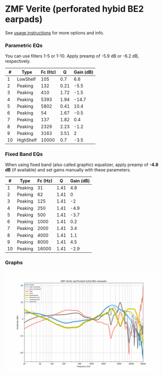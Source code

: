 # ZMF Verite (perforated hybid BE2 earpads)
See [usage instructions](https://github.com/jaakkopasanen/AutoEq#usage) for more options and info.

### Parametric EQs
You can use filters 1-5 or 1-10. Apply preamp of -5.9 dB or -6.2 dB, respectively.

|   # | Type      |   Fc (Hz) |    Q |   Gain (dB) |
|-----|-----------|-----------|------|-------------|
|   1 | LowShelf  |       105 | 0.7  |         6.6 |
|   2 | Peaking   |       132 | 0.21 |        -5.5 |
|   3 | Peaking   |       410 | 1.72 |        -1.5 |
|   4 | Peaking   |      5393 | 1.94 |       -14.7 |
|   5 | Peaking   |      5802 | 0.41 |        10.4 |
|   6 | Peaking   |        54 | 1.67 |        -0.5 |
|   7 | Peaking   |       137 | 1.82 |         0.4 |
|   8 | Peaking   |      2329 | 2.23 |        -1.2 |
|   9 | Peaking   |      3163 | 3.51 |         2   |
|  10 | HighShelf |     10000 | 0.7  |        -3.5 |

### Fixed Band EQs
When using fixed band (also called graphic) equalizer, apply preamp of **-4.8 dB** (if available) and set gains manually with these parameters.

|   # | Type    |   Fc (Hz) |    Q |   Gain (dB) |
|-----|---------|-----------|------|-------------|
|   1 | Peaking |        31 | 1.41 |         4.8 |
|   2 | Peaking |        62 | 1.41 |         0   |
|   3 | Peaking |       125 | 1.41 |        -2   |
|   4 | Peaking |       250 | 1.41 |        -4.9 |
|   5 | Peaking |       500 | 1.41 |        -3.7 |
|   6 | Peaking |      1000 | 1.41 |         0.2 |
|   7 | Peaking |      2000 | 1.41 |         3.4 |
|   8 | Peaking |      4000 | 1.41 |         1.1 |
|   9 | Peaking |      8000 | 1.41 |         4.5 |
|  10 | Peaking |     16000 | 1.41 |        -2.9 |

### Graphs
![](./ZMF%20Verite%20(perforated%20hybid%20BE2%20earpads).png)

